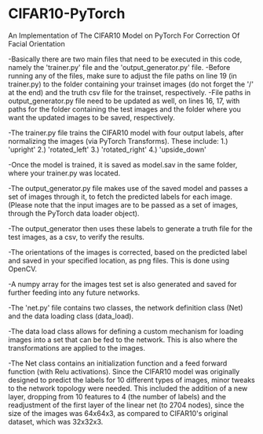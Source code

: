 # CIFAR10-PyTorch
An Implementation of The CIFAR10 Model on PyTorch For Correction Of Facial Orientation

-Basically there are two main files that need to be executed in this code, namely the 'trainer.py' file and the 'output_generator.py' file. 
-Before running any of the files, make sure to adjust the file paths on line 19 (in trainer.py) to the folder containing your trainset images (do not forget the '/' at the end) and the truth csv file for the trainset, respectively.
-File paths in output_generator.py file need to be updated as well, on lines 16, 17, with paths for the folder containing the test images and the folder where you want the updated images to be saved, respectively.

-The trainer.py file trains the CIFAR10 model with four output labels, after normalizing the images (via PyTorch Transforms). These include:
  1.) 'upright'
  2.) 'rotated_left'
  3.) 'rotated_right'
  4.) 'upside_down'
  
-Once the model is trained, it is saved as model.sav in the same folder, where your trainer.py was located.

-The output_generator.py file makes use of the saved model and passes a set of images through it, to fetch the predicted labels for each image. (Please note that the input images are to be passed as a set of images, through the PyTorch data loader object).

-The output_generator then uses these labels to generate a truth file for the test images, as a csv, to verify the results.

-The orientations of the images is corrected, based on the predicted label and saved in your specified location, as png files. This is done using OpenCV.

-A numpy array for the images test set is also generated and saved for further feeding into any future networks.

-The 'net.py' file contains two classes, the network definition class (Net) and the data loading class (data_load).

-The data load class allows for defining a custom mechanism for loading images into a set that can be fed to the network. This is also where the transformations are applied to the images.

-The Net class contains an initialization function and a feed forward function (with Relu activations). Since the CIFAR10 model was originally designed to predict the labels for 10 different types of images, minor tweaks to the network topology were needed. This included the addition of a new layer, dropping from 10 features to 4 (the number of labels) and the readjustment of the first layer of the linear net (to 2704 nodes), since the size  of the images was 64x64x3, as compared to CIFAR10's original dataset, which was 32x32x3.
